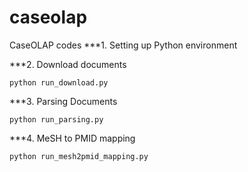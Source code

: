 # caseolap
CaseOLAP codes
***1. Setting up Python environment


***2. Download documents

```
python run_download.py
```

***3. Parsing Documents
```
python run_parsing.py
```

***4. MeSH to PMID mapping

```
python run_mesh2pmid_mapping.py

```
